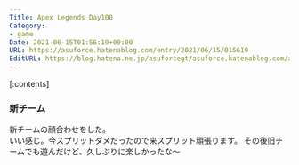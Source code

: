 ```yaml
---
Title: Apex Legends Day100
Category:
- game
Date: 2021-06-15T01:56:19+09:00
URL: https://asuforce.hatenablog.com/entry/2021/06/15/015619
EditURL: https://blog.hatena.ne.jp/asuforcegt/asuforce.hatenablog.com/atom/entry/26006613775989417
---
```


[:contents]

### 新チーム

新チームの顔合わせをした。  
いい感じ。今スプリットダメだったので来スプリット頑張ります。
その後旧チームでも遊んだけど、久しぶりに楽しかったな～
